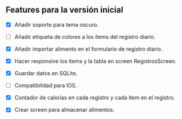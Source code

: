 ## Features para la versión inicial

- [x] Añadir soporte para tema oscuro.
- [ ] Añadir etiqueta de colores a los ítems del registro diario.
- [x] Añadir importar alimento en el formulario de registro diario.
- [x] Hacer responsive los ítems y la tabla en screen RegistrosScreen.
- [x] Guardar datos en SQLite.
- [ ] Compatibilidad para IOS.
- [x] Contador de calorías en cada registro y cada ítem en el registro.
- [x] Crear screen para almacenar alimentos.




